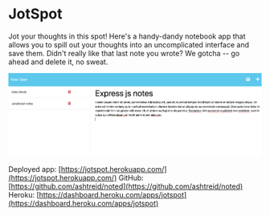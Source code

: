 # JotSpot
Jot your thoughts in this spot! Here's a handy-dandy notebook app that allows you to spill out your thoughts into an uncomplicated interface and save them. Didn't really like that last note you wrote? We gotcha -- go ahead and delete it, no sweat.

![jotspot ui](./images/jotspot-ui.png)

Deployed app: [https://jotspot.herokuapp.com/](https://jotspot.herokuapp.com/) 
GitHub: [https://github.com/ashtreid/noted](https://github.com/ashtreid/noted)  
Heroku: [https://dashboard.heroku.com/apps/jotspot](https://dashboard.heroku.com/apps/jotspot)